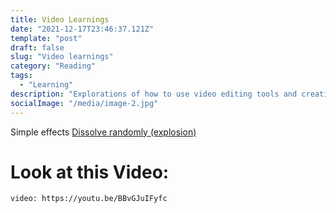 ```yaml
---
title: Video Learnings
date: "2021-12-17T23:46:37.121Z"
template: "post"
draft: false
slug: "Video learnings"
category: "Reading"
tags:
  - "Learning"
description: "Explorations of how to use video editing tools and creating compelling story lines"
socialImage: "/media/image-2.jpg"
---
```


Simple effects
[Dissolve randomly (explosion)](https://www.youtube.com/watch?v=85cUSrjVukY&t=370s)


# Look at this Video:

`video: https://youtu.be/BBvGJuIFyfc`